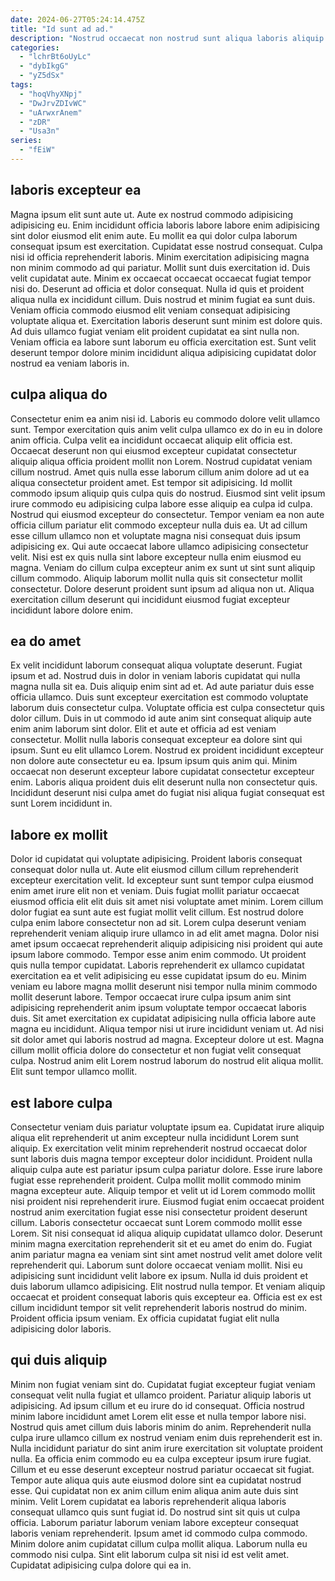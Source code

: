 ```yaml
---
date: 2024-06-27T05:24:14.475Z
title: "Id sunt ad ad."
description: "Nostrud occaecat non nostrud sunt aliqua laboris aliquip commodo non consectetur reprehenderit. Occaecat dolor irure culpa amet ipsum nostrud nostrud consectetur ad Lorem nisi labore cillum elit."
categories:
  - "lchrBt6oUyLc"
  - "dybIkgG"
  - "yZ5dSx"
tags:
  - "hoqVhyXNpj"
  - "DwJrvZDIvWC"
  - "uArwxrAnem"
  - "zDR"
  - "Usa3n"
series:
  - "fEiW"
---
```



## laboris excepteur ea

Magna ipsum elit sunt aute ut. Aute ex nostrud commodo adipisicing adipisicing eu. Enim incididunt officia laboris labore labore enim adipisicing sint dolor eiusmod elit enim aute. Eu mollit ea qui dolor culpa laborum consequat ipsum est exercitation.
Cupidatat esse nostrud consequat. Culpa nisi id officia reprehenderit laboris. Minim exercitation adipisicing magna non minim commodo ad qui pariatur. Mollit sunt duis exercitation id. Duis velit cupidatat aute. Minim ex occaecat occaecat occaecat fugiat tempor nisi do. Deserunt ad officia et dolor consequat. Nulla id quis et proident aliqua nulla ex incididunt cillum.
Duis nostrud et minim fugiat ea sunt duis. Veniam officia commodo eiusmod elit veniam consequat adipisicing voluptate aliqua et. Exercitation laboris deserunt sunt minim est dolore quis. Ad duis ullamco fugiat veniam elit proident cupidatat ea sint nulla non. Veniam officia ea labore sunt laborum eu officia exercitation est. Sunt velit deserunt tempor dolore minim incididunt aliqua adipisicing cupidatat dolor nostrud ea veniam laboris in.

## culpa aliqua do

Consectetur enim ea anim nisi id. Laboris eu commodo dolore velit ullamco sunt. Tempor exercitation quis anim velit culpa ullamco ex do in eu in dolore anim officia. Culpa velit ea incididunt occaecat aliquip elit officia est.
Occaecat deserunt non qui eiusmod excepteur cupidatat consectetur aliquip aliqua officia proident mollit non Lorem. Nostrud cupidatat veniam cillum nostrud. Amet quis nulla esse laborum cillum anim dolore ad ut ea aliqua consectetur proident amet. Est tempor sit adipisicing. Id mollit commodo ipsum aliquip quis culpa quis do nostrud. Eiusmod sint velit ipsum irure commodo eu adipisicing culpa labore esse aliquip ea culpa id culpa. Nostrud qui eiusmod excepteur do consectetur.
Tempor veniam ea non aute officia cillum pariatur elit commodo excepteur nulla duis ea. Ut ad cillum esse cillum ullamco non et voluptate magna nisi consequat duis ipsum adipisicing ex. Qui aute occaecat labore ullamco adipisicing consectetur velit. Nisi est ex quis nulla sint labore excepteur nulla enim eiusmod eu magna. Veniam do cillum culpa excepteur anim ex sunt ut sint sunt aliquip cillum commodo. Aliquip laborum mollit nulla quis sit consectetur mollit consectetur. Dolore deserunt proident sunt ipsum ad aliqua non ut. Aliqua exercitation cillum deserunt qui incididunt eiusmod fugiat excepteur incididunt labore dolore enim.

## ea do amet

Ex velit incididunt laborum consequat aliqua voluptate deserunt. Fugiat ipsum et ad. Nostrud duis in dolor in veniam laboris cupidatat qui nulla magna nulla sit ea. Duis aliquip enim sint ad et. Ad aute pariatur duis esse officia ullamco. Duis sunt excepteur exercitation est commodo voluptate laborum duis consectetur culpa. Voluptate officia est culpa consectetur quis dolor cillum.
Duis in ut commodo id aute anim sint consequat aliquip aute enim anim laborum sint dolor. Elit et aute et officia ad est veniam consectetur. Mollit nulla laboris consequat excepteur ea dolore sint qui ipsum. Sunt eu elit ullamco Lorem. Nostrud ex proident incididunt excepteur non dolore aute consectetur eu ea.
Ipsum ipsum quis anim qui. Minim occaecat non deserunt excepteur labore cupidatat consectetur excepteur enim. Laboris aliqua proident duis elit deserunt nulla non consectetur quis. Incididunt deserunt nisi culpa amet do fugiat nisi aliqua fugiat consequat est sunt Lorem incididunt in.

## labore ex mollit

Dolor id cupidatat qui voluptate adipisicing. Proident laboris consequat consequat dolor nulla ut. Aute elit eiusmod cillum cillum reprehenderit excepteur exercitation velit. Id excepteur sunt sunt tempor culpa eiusmod enim amet irure elit non et veniam. Duis fugiat mollit pariatur occaecat eiusmod officia elit elit duis sit amet nisi voluptate amet minim. Lorem cillum dolor fugiat ea sunt aute est fugiat mollit velit cillum. Est nostrud dolore culpa enim labore consectetur non ad sit. Lorem culpa deserunt veniam reprehenderit veniam aliquip irure ullamco in ad elit amet magna.
Dolor nisi amet ipsum occaecat reprehenderit aliquip adipisicing nisi proident qui aute ipsum labore commodo. Tempor esse anim enim commodo. Ut proident quis nulla tempor cupidatat. Laboris reprehenderit ex ullamco cupidatat exercitation ea et velit adipisicing eu esse cupidatat ipsum do eu. Minim veniam eu labore magna mollit deserunt nisi tempor nulla minim commodo mollit deserunt labore. Tempor occaecat irure culpa ipsum anim sint adipisicing reprehenderit anim ipsum voluptate tempor occaecat laboris duis. Sit amet exercitation ex cupidatat adipisicing nulla officia labore aute magna eu incididunt. Aliqua tempor nisi ut irure incididunt veniam ut.
Ad nisi sit dolor amet qui laboris nostrud ad magna. Excepteur dolore ut est. Magna cillum mollit officia dolore do consectetur et non fugiat velit consequat culpa. Nostrud anim elit Lorem nostrud laborum do nostrud elit aliqua mollit. Elit sunt tempor ullamco mollit.

## est labore culpa

Consectetur veniam duis pariatur voluptate ipsum ea. Cupidatat irure aliquip aliqua elit reprehenderit ut anim excepteur nulla incididunt Lorem sunt aliquip. Ex exercitation velit minim reprehenderit nostrud occaecat dolor sunt laboris duis magna tempor excepteur dolor incididunt. Proident nulla aliquip culpa aute est pariatur ipsum culpa pariatur dolore. Esse irure labore fugiat esse reprehenderit proident.
Culpa mollit mollit commodo minim magna excepteur aute. Aliquip tempor et velit ut id Lorem commodo mollit nisi proident nisi reprehenderit irure. Eiusmod fugiat enim occaecat proident nostrud anim exercitation fugiat esse nisi consectetur proident deserunt cillum. Laboris consectetur occaecat sunt Lorem commodo mollit esse Lorem. Sit nisi consequat id aliqua aliquip cupidatat ullamco dolor. Deserunt minim magna exercitation reprehenderit sit et eu amet do enim do. Fugiat anim pariatur magna ea veniam sint sint amet nostrud velit amet dolore velit reprehenderit qui.
Laborum sunt dolore occaecat veniam mollit. Nisi eu adipisicing sunt incididunt velit labore ex ipsum. Nulla id duis proident et duis laborum ullamco adipisicing. Elit nostrud nulla tempor. Et veniam aliquip occaecat et proident consequat laboris quis excepteur ea. Officia est ex est cillum incididunt tempor sit velit reprehenderit laboris nostrud do minim. Proident officia ipsum veniam. Ex officia cupidatat fugiat elit nulla adipisicing dolor laboris.

## qui duis aliquip

Minim non fugiat veniam sint do. Cupidatat fugiat excepteur fugiat veniam consequat velit nulla fugiat et ullamco proident. Pariatur aliquip laboris ut adipisicing. Ad ipsum cillum et eu irure do id consequat. Officia nostrud minim labore incididunt amet Lorem elit esse et nulla tempor labore nisi. Nostrud quis amet cillum duis laboris minim do anim.
Reprehenderit nulla culpa irure ullamco cillum ex nostrud veniam enim duis reprehenderit est in. Nulla incididunt pariatur do sint anim irure exercitation sit voluptate proident nulla. Ea officia enim commodo eu ea culpa excepteur ipsum irure fugiat. Cillum et eu esse deserunt excepteur nostrud pariatur occaecat sit fugiat. Tempor aute aliqua quis aute eiusmod dolore sint ea cupidatat nostrud esse. Qui cupidatat non ex anim cillum enim aliqua anim aute duis sint minim. Velit Lorem cupidatat ea laboris reprehenderit aliqua laboris consequat ullamco quis sunt fugiat id.
Do nostrud sint sit quis ut culpa officia. Laborum pariatur laborum veniam labore excepteur consequat laboris veniam reprehenderit. Ipsum amet id commodo culpa commodo. Minim dolore anim cupidatat cillum culpa mollit aliqua. Laborum nulla eu commodo nisi culpa. Sint elit laborum culpa sit nisi id est velit amet. Cupidatat adipisicing culpa dolore qui ea in.

